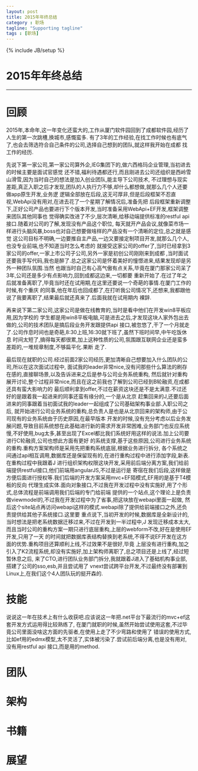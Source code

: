 ```yaml
---
layout: post
title: 2015年年终总结
category : 职场
tagline: "Supporting tagline"
tags : [职场]
---
```

{% include JB/setup %}
# 2015年年终总结
---

# 回顾
2015年,本命年,这一年变化还蛮大的,工作从厦门软件园回到了成都软件园,经历了人生的第一次跳槽,换城市,感慨蛮多.
有了3年的工作经验,在找工作时候也有底气了,也会去筛选符合自己条件的公司,选择自己想到的团队,就这样我开始在成都
找工作的经历.  
  
    
先说下第一家公司,第一家公司算外企,IEG集团下的,做六西格玛企业管理,当初进去的时候主要是面试官感觉
还不错,福利待遇都还行,而且刚进去公司还组织是西岭雪山滑雪,因为当时自己的想法是加入创业团队,能主导下公司技术,
不过理想与现实差距,真正入职之后才发现,团队的人执行力不够,却什么都想做,就那么几个人还要做app原生开发,业务逻
逻辑全部放在后段,这无可厚非,但是后段框架不忍直视,WebApi没有用对,在进去花了一个星期了解情况后,准备先把
后段框架重新调整下,正好公司产品也要进行下个版本开发,当时准备采用WebApi+EF开发,框架调整来团队其他同事也
觉得确实改进了不少,层次清晰,给移动端提供标准的restful api接口.随着对公司的了解,发现没有产品这个职位,
每天就开产品会议,就像菜市场一样进行头脑风暴,boss也对自己想要做啥样的产品没有一个清晰的定位,总之就是感觉
这公司目标不明确,一边要推自主产品,一边又要接定制项目开发,就那么几个人,也没专业前端,也不知道当时怎么考虑的
就接受这家公司的offer了,当时已经拿到3家公司的offer,一家上市公司子公司,另外一家是初创公司刚刚来到成都
,当时面试还要我手写代码,我也是醉了.总之这家公司是怀着美好的憧憬进来,结果发现却是另外一种团队氛围.当然
也跟当时自己有心高气傲有点关系,毕竟在厦门那家公司呆了3年,公司还是多少有点影响力,回到成都这边来,一切都要
重新开始了.在过了年之后就准备离职了,毕竟当时还在试用期,在这里还要说一个奇葩的事情.在厦门工作的时候,有个重庆
的同事,他在年后也回成都了,在打听我公司情况下,还想来,我都跟他说了我要离职了,结果最后就还真来了.后面我就在试用期内
裸辞.  
  
  
再来说下第二家公司,这家公司是做在线教育的,当时是看中他们在开发win8平板应用,因为学校的
学生都是用win8平板电脑,可是进去之后,才发现这块人家外包出去做的,公司的技术团队是搞后段业务开发跟提供api
接口,被忽悠了,干了一个月就走了.公司作息时间也是奇葩,8:30上班,16:30就下班了,虽然下班时间早,中午吃饭休息
时间太短了,搞得每天都很累,加上这种性质的公司,氛围跟互联网企业还是蛮多差距的,一堆规章制度,不够扁平化.果断
走了.  
  
最后现在就职的公司.经过前面2家公司经历,更加清晰自己想要加入什么团队的公司,所以在这次面试过程中,
面试我的leader非常nice,没有问那些什么算法的刷存在感的,直接聊场景,以及告诉进来之后是参与公司业务系统重构,
然后就针对重构展开讨论,整个过程非常nice,而且在这之前我也了解到公司已经到B轮融资,在成都还具有蛮大影响力的
最后顺利拿到offer,不过在薪资这块还是不是太满意.不过还好的是跟着我一起进来的同事还蛮有缘分的,一个是从北京
赶集回来的J,还要后面进来的同事跟着当初面试我的leader一起组成了公司基础架构事业部.入职公司之后,
就开始进行公司业务系统的重构,总负责人是也是从北京回来的架构师,由于公司现有的业务系统由于历史原因,在最早版本
开发的时候,没有充分考虑以后业务发展问题,导致目前系统想在此基础进行新的需求开发非常困难,业务部门也反应系统
慢,不好使用,bug太多,甚至出现了Excel都比我们系统好用这样的说法.加上公司要进行C轮融资,公司也想此方面有更好
的系统支撑,基于这些原因,公司进行业务系统的重构.重构方案架构师是采用先把重构系统底层,根据业务进行拆分,
各个系统之间通过api相互调用,数据库还是保留现有的,在进行重构过程中进行添加字段,新表.在重构过程中我跟着J
进行组织架构权限这块开发,采用前后端分离方案,我们给前端提供restful接口,他们前端用angularJS,不过是运行是
寄宿在我们后段,这样做是方便后面进行授权等.我们后端的开发方案采用mvc+EF陌模式,EF用的是基于T4模板的反向
代理生成实体.面向对象接口,不过我在开发过程中没有实施好,用了个形式,总体流程是前端调用我们后端的专门给前端
提供的一个站点,这个理论上是负责做viewmodel的,不过我在开发过程中为了省事,把这块放在webapi里面一起做,
然后这个site站点再访问webapi这样的模式.webapi除了提供给前端接口之外,还负责提供给其他子系统接口.这里要
重点说下,当初开发的时候,数据库是全新设计的,当时想法是把老系统数据迁移过来,不过在开发到一半过程中,J
发现迁移成本太大,而且当时公司的重构方案一期只进行底层重构,上层的webform不改,好在是使用EF开发,只用了一天
的时间就把数据库表结构替换到老系统,不得不说EF开发在这方面的优势.重构项目还算顺利上线,不过效果不是很好,毕竟
上层没有进行重构,加之引入了K2流程系统,却没有实施好,加上架构师离职了,总之项目还是上线了,经过短暂休息之后,
来了CTO,进行团队业务部门拆分,我就跟着J进入了基础机构事业部,搭建了公司的sso,esb,并且尝试用了
vnext尝试跨平台开发,不过最终没有部署到Linux上,在我们这个4人团队玩的挺开森的.
# 技能
说说这一年在技术上有什么收获吧.应该说这一年把.net平台下最流行的mvc+ef这套开发方式运用得比较熟练了,
在厦门就职的时候,虽然开始尝试使用这套,不过毕竟公司里面没啥这方面的先驱者,在使用上走了不少弯路和使用了
错误的使用方式,比如ef用的edmx模型,太不灵活了,实体被污染了.尝试前后端分离,也是没有用对,没有用restful api
接口,而是用的method.
# 团队

# 架构

# 书籍

# 展望